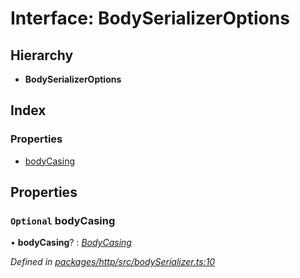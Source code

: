 # Interface: BodySerializerOptions

## Hierarchy

* **BodySerializerOptions**

## Index

### Properties

* [bodyCasing](bodyserializeroptions.md#optional-bodycasing)

## Properties

### `Optional` bodyCasing

• **bodyCasing**? : *[BodyCasing](../enums/bodycasing.md)*

*Defined in [packages/http/src/bodySerializer.ts:10](https://github.com/headline-1/coolio/blob/c80476b/packages/http/src/bodySerializer.ts#L10)*
